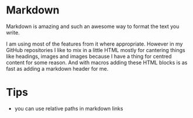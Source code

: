 # Markdown

Markdown is amazing and such an awesome way to format the text you write.

I am using most of the features from it where appropriate. However in my GitHub repositories I like to mix in a little HTML mostly for cantering things like headings, images and images because I have a thing for centred content for some reason. And with macros adding these HTML blocks is as fast as adding a markdown header for me.


# Tips

- you can use relative paths in markdown links